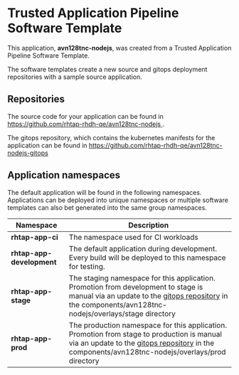 # Trusted Application Pipeline Software Template

This application, **avn128tnc-nodejs**, was created from a Trusted Application Pipeline Software Template.

The software templates create a new source and gitops deployment repositories with a sample source application. 

## Repositories

The source code for your application can be found in [https://github.com/rhtap-rhdh-qe/avn128tnc-nodejs ](https://github.com/rhtap-rhdh-qe/avn128tnc-nodejs ).
 
The gitops repository, which contains the kubernetes manifests for the application can be found in 
[https://github.com/rhtap-rhdh-qe/avn128tnc-nodejs-gitops ](https://github.com/rhtap-rhdh-qe/avn128tnc-nodejs-gitops ) 

## Application namespaces 

The default application will be found in the following namespaces. Applications can be deployed into unique namespaces or multiple software templates can also bet generated into the same group namespaces.  

|  Namespace   |  Description   |  
| -------- | -------- |
| **rhtap-app-ci** | The namespace used for CI workloads |
| **rhtap-app-development** | The default application during development. Every build will be deployed to this namespace for testing. |
| **rhtap-app-stage** | The staging namespace for this application. Promotion from development to stage is manual via an update to the [gitops repository](https://github.com/rhtap-rhdh-qe/avn128tnc-nodejs-gitops ) in the components/avn128tnc-nodejs/overlays/stage directory |
| **rhtap-app-prod** | The production namespace for this application. Promotion from stage to production is manual via an update to the [gitops repository](https://github.com/rhtap-rhdh-qe/avn128tnc-nodejs-gitops ) in the components/avn128tnc-nodejs/overlays/prod directory |